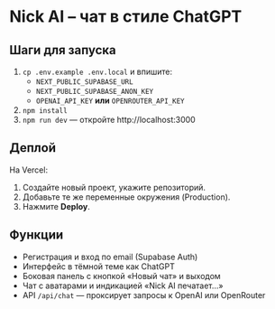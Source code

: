 # Nick AI – чат в стиле ChatGPT

## Шаги для запуска

1. `cp .env.example .env.local` и впишите:
   - `NEXT_PUBLIC_SUPABASE_URL`
   - `NEXT_PUBLIC_SUPABASE_ANON_KEY`
   - `OPENAI_API_KEY` **или** `OPENROUTER_API_KEY`
2. `npm install`
3. `npm run dev` — откройте http://localhost:3000

## Деплой

На Vercel:
1. Создайте новый проект, укажите репозиторий.
2. Добавьте те же переменные окружения (Production).
3. Нажмите **Deploy**.

## Функции

- Регистрация и вход по email (Supabase Auth)
- Интерфейс в тёмной теме как ChatGPT
- Боковая панель с кнопкой «Новый чат» и выходом
- Чат с аватарами и индикацией «Nick AI печатает…»
- API `/api/chat` — проксирует запросы к OpenAI или OpenRouter
